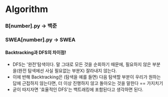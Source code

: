 # Algorithm

### B[number].py -> 백준

### SWEA[number].py -> SWEA

#### Backtracking과 DFS의 차이점!

* DFS는 '완전'탐색이다. 말 그대로 모든 것을 순회하기 때문에, 필요하지 않은 부분을(완전 탐색에선 사실 필요없는 부분X) 잘라내지 않는다.
* 이에 반해 Backtracking은 (탐색을 예를 들면) 다음 탐색할 부분이 우리가 원하는 답에 근접하지 않는다면, 더 이상 진행하지 않고 돌아오는 것을 말한다 == 가지치기
* 굳이 따지자면 '효율적인 DFS'는 백트래킹에 포함된다고 생각하면 된다.